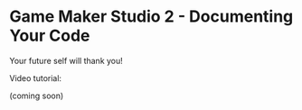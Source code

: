 # Game Maker Studio 2 - Documenting Your Code

Your future self will thank you!

Video tutorial:

(coming soon)